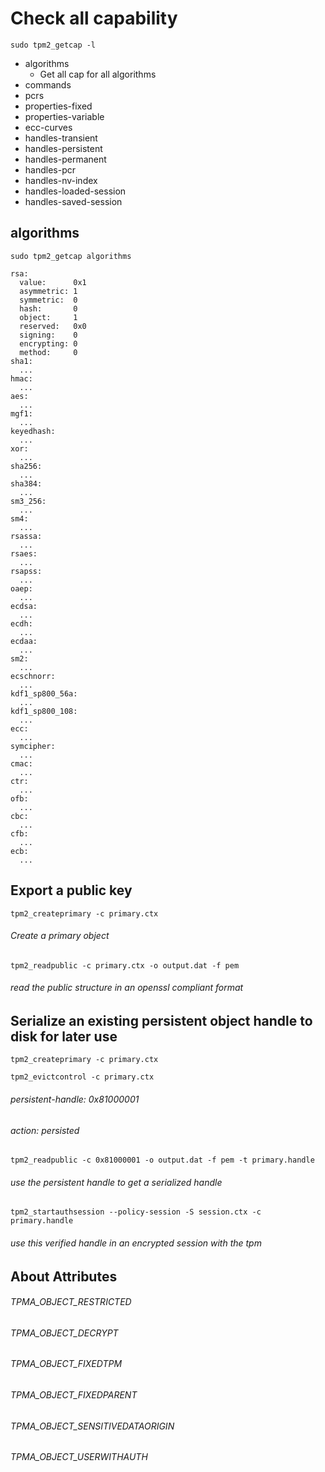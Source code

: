 # Check all capability

`sudo tpm2_getcap -l`
- algorithms
  - Get all cap for all algorithms
- commands
- pcrs
- properties-fixed
- properties-variable
- ecc-curves
- handles-transient
- handles-persistent
- handles-permanent
- handles-pcr
- handles-nv-index
- handles-loaded-session
- handles-saved-session


## algorithms

`sudo tpm2_getcap algorithms`
  
    rsa:
      value:      0x1
      asymmetric: 1
      symmetric:  0
      hash:       0
      object:     1
      reserved:   0x0
      signing:    0
      encrypting: 0
      method:     0
    sha1:
      ...
    hmac:
      ...
    aes:
      ...
    mgf1:
      ...
    keyedhash:
      ...
    xor:
      ...
    sha256:
      ...
    sha384:
      ...
    sm3_256:
      ...
    sm4:
      ...
    rsassa:
      ...
    rsaes:
      ...
    rsapss:
      ...
    oaep:
      ...
    ecdsa:
      ...
    ecdh:
      ...
    ecdaa:
      ...
    sm2:
      ...
    ecschnorr:
      ...
    kdf1_sp800_56a:
      ...
    kdf1_sp800_108:
      ...
    ecc:
      ...
    symcipher:
      ...
    cmac:
      ...
    ctr:
      ...
    ofb:
      ...
    cbc:
      ...
    cfb:
      ...
    ecb:
      ...

## Export a public key

`tpm2_createprimary -c primary.ctx`
###### Create a primary object

`tpm2_readpublic -c primary.ctx -o output.dat -f pem`
###### read the public structure in an openssl compliant format

## Serialize an existing persistent object handle to disk for later use

`tpm2_createprimary -c primary.ctx`

`tpm2_evictcontrol -c primary.ctx`
 ###### persistent-handle: 0x81000001
 ###### action: persisted

 `tpm2_readpublic -c 0x81000001 -o output.dat -f pem -t primary.handle`
 ###### use the persistent handle to get a serialized handle

 `tpm2_startauthsession --policy-session -S session.ctx -c primary.handle`
 ###### use this verified handle in an encrypted session with the tpm

 ## About Attributes

 ###### TPMA_OBJECT_RESTRICTED
 ###### TPMA_OBJECT_DECRYPT
 ###### TPMA_OBJECT_FIXEDTPM
 ###### TPMA_OBJECT_FIXEDPARENT
 ###### TPMA_OBJECT_SENSITIVEDATAORIGIN
 ###### TPMA_OBJECT_USERWITHAUTH
 
 
